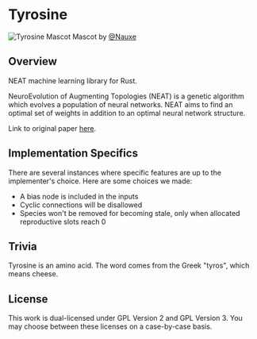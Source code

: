 # Tyrosine
![Tyrosine Mascot](https://github.com/genomicals/tyrosine/blob/master/assets/mascot.png)
Mascot by [@Nauxe](https://github.com/nauxe)

## Overview
NEAT machine learning library for Rust.

NeuroEvolution of Augmenting Topologies (NEAT) is a genetic algorithm which
evolves a population of neural networks. NEAT aims to find an optimal set of
weights in addition to an optimal neural network structure.

Link to original paper <a href="https://nn.cs.utexas.edu/downloads/papers/stanley.cec02.pdf" target="_blank">here</a>.

## Implementation Specifics
There are several instances where specific features are up to the implementer's choice.
Here are some choices we made:
- A bias node is included in the inputs
- Cyclic connections will be disallowed
- Species won't be removed for becoming stale, only when allocated reproductive slots reach 0

## Trivia
Tyrosine is an amino acid. The word comes from the Greek "tyros", which means
cheese.

## License
This work is dual-licensed under GPL Version 2 and GPL Version 3. You may
choose between these licenses on a case-by-case basis.

